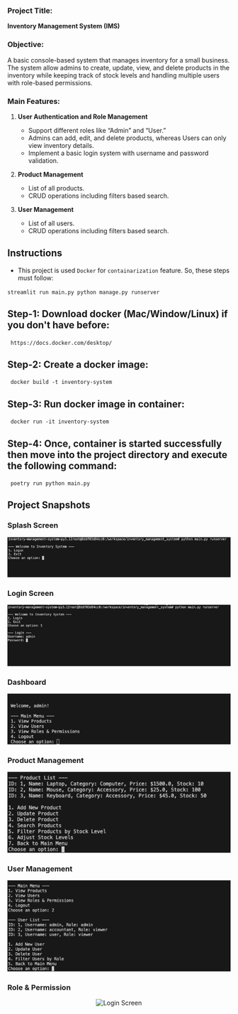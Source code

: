 
### Project Title:

**Inventory Management System (IMS)**

### Objective:

A basic console-based system that manages inventory for a small business. The system allow admins to create, update, view, and delete products in the inventory while keeping track of stock levels and handling multiple users with role-based permissions.

### Main Features:

1. **User Authentication and Role Management**

   - Support different roles like “Admin” and “User.”
   - Admins can add, edit, and delete products, whereas Users can only view inventory details.
   - Implement a basic login system with username and password validation.

2. **Product Management**

   - List of all products.
   - CRUD operations including filters based search.

3. **User Management**

   - List of all users.
   - CRUD operations including filters based search.

## Instructions
- This project is used `Docker` for `containarization` feature. So, these steps must follow:

<code>streamlit run main.py python manage.py runserver</code>
<h2> Step-1: Download docker (Mac/Window/Linux) if you don't have before:  </h2>
<code> https://docs.docker.com/desktop/</code>

<h2> Step-2: Create a docker image:  </h2>
<code> docker build -t inventory-system</code>

<h2> Step-3: Run docker image in container: </h2>
<code> docker run -it inventory-system</code>

<h2> Step-4: Once, container is started successfully then move into the project directory and execute the following command:</h2>
<code> poetry run python main.py</code>

<h2>Project Snapshots</h2>

<h3>Splash Screen</h3>
<div align="center">

![Login Screen](/static/img/screenshots/login-screen.png)

</div>

<h3>Login Screen</h3>
<div align="center">

![Login Screen](/static/img/screenshots/login2-screen.png)

</div>

<h3>Dashboard</h3>
<div align="center">

![Login Screen](/static/img/screenshots/dashboard.png)
</div>

<h3>Product Management</h3>
<div align="center">

![Login Screen](/static/img/screenshots/product-management.png)
</div>

<h3>User Management</h3>
<div align="center">

![Login Screen](/static/img/screenshots/user-management.png)
</div>

<h3>Role & Permission</h3>
<div align="center">

![Login Screen](/static/img/screenshots/Roles-permission.png)
</div>